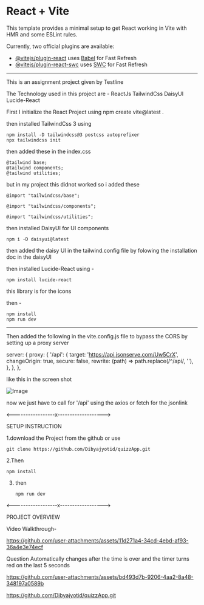 # React + Vite

This template provides a minimal setup to get React working in Vite with HMR and some ESLint rules.

Currently, two official plugins are available:

- [@vitejs/plugin-react](https://github.com/vitejs/vite-plugin-react/blob/main/packages/plugin-react/README.md) uses [Babel](https://babeljs.io/) for Fast Refresh
- [@vitejs/plugin-react-swc](https://github.com/vitejs/vite-plugin-react-swc) uses [SWC](https://swc.rs/) for Fast Refresh

---

This is an assignment project given by Testline

The Technology used in this project are -
ReactJs
TailwindCss
DaisyUI
Lucide-React

First I initialize the React Project using
npm create vite@latest .

then installed TailwindCss 3 using

    npm install -D tailwindcss@3 postcss autoprefixer
    npx tailwindcss init

then added these in the index.css

    @tailwind base;
    @tailwind components;
    @tailwind utilities;

but in my project this didnot worked so i added these

    @import "tailwindcss/base";

    @import "tailwindcss/components";

    @import "tailwindcss/utilities";

then installed DaisyUI for UI components

    npm i -D daisyui@latest

then added the daisy UI in the tailwind.config file by folowing the installation doc in the daisyUI

then installed Lucide-React using -

    npm install lucide-react

this library is for the icons

then -

    npm install
    npm run dev

---

Then added the following in the vite.config.js file to bypass the CORS by setting up a proxy server

server: {
proxy: {
'/api': {
target: 'https://api.jsonserve.com/Uw5CrX',
changeOrigin: true,
secure: false,
rewrite: (path) => path.replace(/^\/api/, ''),
},
},
},

like this in the screen shot

![Image](https://github.com/user-attachments/assets/5ad721ce-ec88-4337-98e4-9b700746ac89)

now we just have to call for '/api' using the axios or fetch for the jsonlink

<-----------------x------------------->

SETUP INSTRUCTION

1.download the Project from the github or use 

    git clone https://github.com/Dibyajyotid/quizzApp.git

2.Then

    npm install

3. then

       npm run dev

<------------------x------------------>

PROJECT OVERVIEW

Video Walkthrough-

https://github.com/user-attachments/assets/11d271a4-34cd-4ebd-af93-36a4e3e74ecf

Question Automatically changes after the time is over and the timer turns red on the last 5 seconds

https://github.com/user-attachments/assets/bd493d7b-9206-4aa2-8a48-348197a0589b


https://github.com/Dibyajyotid/quizzApp.git
